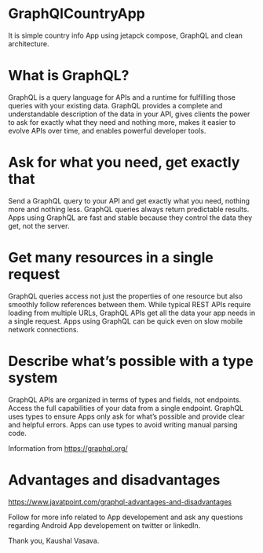 # GraphQlCountryApp
It is simple country info App using jetapck compose, GraphQL and clean architecture.

# What is GraphQL?

GraphQL is a query language for APIs and a runtime for fulfilling those queries with your existing data. 
GraphQL provides a complete and understandable description of the data in your API, 
gives clients the power to ask for exactly what they need and nothing more,
makes it easier to evolve APIs over time, and enables powerful developer tools.

# Ask for what you need, get exactly that
Send a GraphQL query to your API and get exactly what you need, nothing more and nothing less. GraphQL queries always return predictable results. Apps using GraphQL are fast and stable because they control the data they get, not the server.

# Get many resources in a single request
GraphQL queries access not just the properties of one resource but also smoothly follow references between them. While typical REST APIs require loading from multiple URLs, GraphQL APIs get all the data your app needs in a single request. Apps using GraphQL can be quick even on slow mobile network connections.

# Describe what’s possible with a type system
GraphQL APIs are organized in terms of types and fields, not endpoints. Access the full capabilities of your data from a single endpoint. GraphQL uses types to ensure Apps only ask for what’s possible and provide clear and helpful errors. Apps can use types to avoid writing manual parsing code.

Information from https://graphql.org/

# Advantages and disadvantages
https://www.javatpoint.com/graphql-advantages-and-disadvantages


Follow for more info related to App developement and ask any questions regarding Android App developement on twitter or linkedIn.

Thank you,
Kaushal Vasava.
